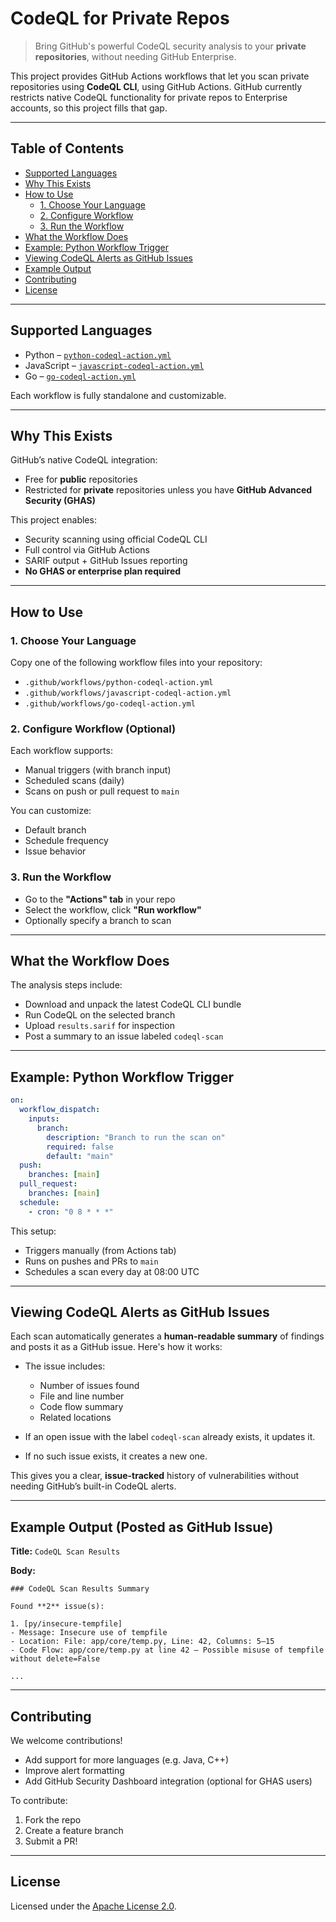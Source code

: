 
# CodeQL for Private Repos

> Bring GitHub's powerful CodeQL security analysis to your **private repositories**, without needing GitHub Enterprise.

This project provides GitHub Actions workflows that let you scan private repositories using **CodeQL CLI**, using GitHub Actions. GitHub currently restricts native CodeQL functionality for private repos to Enterprise accounts, so this project fills that gap.

---

## Table of Contents

- [Supported Languages](#supported-languages)
- [Why This Exists](#why-this-exists)
- [How to Use](#how-to-use)
  - [1. Choose Your Language](#1-choose-your-language)
  - [2. Configure Workflow](#2-configure-workflow-optional)
  - [3. Run the Workflow](#3-run-the-workflow)
- [What the Workflow Does](#what-the-workflow-does)
- [Example: Python Workflow Trigger](#example-python-workflow-trigger)
- [Viewing CodeQL Alerts as GitHub Issues](#viewing-codeql-alerts-as-github-issues)
- [Example Output](#example-output-posted-as-github-issue)
- [Contributing](#contributing)
- [License](#license)

---

## Supported Languages

- Python – [`python-codeql-action.yml`](.github/workflows/python-codeql-action.yml)
- JavaScript – [`javascript-codeql-action.yml`](.github/workflows/javascript-codeql-action.yml)
- Go – [`go-codeql-action.yml`](.github/workflows/go-codeql-action.yml)

Each workflow is fully standalone and customizable.

---

## Why This Exists

GitHub’s native CodeQL integration:

- Free for **public** repositories
- Restricted for **private** repositories unless you have **GitHub Advanced Security (GHAS)**

This project enables:

- Security scanning using official CodeQL CLI
- Full control via GitHub Actions
- SARIF output + GitHub Issues reporting
- **No GHAS or enterprise plan required**

---

## How to Use

### 1. Choose Your Language

Copy one of the following workflow files into your repository:

- `.github/workflows/python-codeql-action.yml`
- `.github/workflows/javascript-codeql-action.yml`
- `.github/workflows/go-codeql-action.yml`

### 2. Configure Workflow (Optional)

Each workflow supports:

- Manual triggers (with branch input)
- Scheduled scans (daily)
- Scans on push or pull request to `main`

You can customize:

- Default branch
- Schedule frequency
- Issue behavior

### 3. Run the Workflow

- Go to the **"Actions" tab** in your repo
- Select the workflow, click **"Run workflow"**
- Optionally specify a branch to scan

---

## What the Workflow Does

The analysis steps include:

- Download and unpack the latest CodeQL CLI bundle
- Run CodeQL on the selected branch
- Upload `results.sarif` for inspection
- Post a summary to an issue labeled `codeql-scan`

---

## Example: Python Workflow Trigger

```yaml
on:
  workflow_dispatch:
	inputs:
	  branch:
		description: "Branch to run the scan on"
		required: false
		default: "main"
  push:
	branches: [main]
  pull_request:
	branches: [main]
  schedule:
	- cron: "0 8 * * *"
```

This setup:

- Triggers manually (from Actions tab)
- Runs on pushes and PRs to `main`
- Schedules a scan every day at 08:00 UTC

---

## Viewing CodeQL Alerts as GitHub Issues

Each scan automatically generates a **human-readable summary** of findings and posts it as a GitHub issue. Here's how it works:

- The issue includes:
  - Number of issues found
  - File and line number
  - Code flow summary
  - Related locations

- If an open issue with the label `codeql-scan` already exists, it updates it.
- If no such issue exists, it creates a new one.

This gives you a clear, **issue-tracked** history of vulnerabilities without needing GitHub’s built-in CodeQL alerts.

---

## Example Output (Posted as GitHub Issue)

**Title:** `CodeQL Scan Results`

**Body:**

```
### CodeQL Scan Results Summary

Found **2** issue(s):

1. [py/insecure-tempfile]
- Message: Insecure use of tempfile
- Location: File: app/core/temp.py, Line: 42, Columns: 5–15
- Code Flow: app/core/temp.py at line 42 – Possible misuse of tempfile without delete=False

...
```

---

## Contributing

We welcome contributions!

- Add support for more languages (e.g. Java, C++)
- Improve alert formatting
- Add GitHub Security Dashboard integration (optional for GHAS users)

To contribute:

1. Fork the repo
2. Create a feature branch
3. Submit a PR!

---

## License

Licensed under the [Apache License 2.0](LICENSE).
